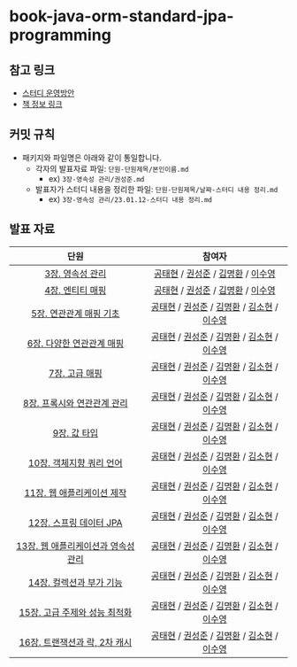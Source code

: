 # book-java-orm-standard-jpa-programming
## 참고 링크
- [스터디 운영방안](https://www.notion.so/backend-devcourse/ORM-JPA-6c7b41959d7f411c844bfcb921aa19a1)
- [책 정보 링크](http://www.yes24.com/Product/Goods/19040233)

## 커밋 규칙
- 패키지와 파일명은 아래와 같이 통일합니다.
  - 각자의 발표자료 파일: `단원-단원제목/본인이름.md`
    - ex) `3장-영속성 관리/권성준.md`
  - 발표자가 스터디 내용을 정리한 파일: `단원-단원제목/날짜-스터디 내용 정리.md`
    - ex) `3장-영속성 관리/23.01.12-스터디 내용 정리.md`

## 발표 자료
| 단원 | 참여자
:---: | :---:
[3장. 영속성 관리](https://github.com/Marco-study/book-java-orm-standard-jpa-programming/tree/main/3%EC%9E%A5-%EC%98%81%EC%86%8D%EC%84%B1%20%EA%B4%80%EB%A6%AC) | [공태현](https://github.com/Marco-study/book-java-orm-standard-jpa-programming/blob/main/3%EC%9E%A5-%EC%98%81%EC%86%8D%EC%84%B1%20%EA%B4%80%EB%A6%AC/%EA%B3%B5%ED%83%9C%ED%98%84.md) / [권성준](https://github.com/Marco-study/book-java-orm-standard-jpa-programming/blob/main/3%EC%9E%A5-%EC%98%81%EC%86%8D%EC%84%B1%20%EA%B4%80%EB%A6%AC/%EA%B6%8C%EC%84%B1%EC%A4%80.md) / [김명환](https://github.com/Marco-study/book-java-orm-standard-jpa-programming/blob/main/3%EC%9E%A5-%EC%98%81%EC%86%8D%EC%84%B1%20%EA%B4%80%EB%A6%AC/%EA%B9%80%EB%AA%85%ED%99%98.md) / [이수영](https://github.com/Marco-study/book-java-orm-standard-jpa-programming/blob/main/3%EC%9E%A5-%EC%98%81%EC%86%8D%EC%84%B1%20%EA%B4%80%EB%A6%AC/%EC%9D%B4%EC%88%98%EC%98%81.md)
[4장. 엔티티 매핑](https://github.com/Marco-study/book-java-orm-standard-jpa-programming/tree/main/4%EC%9E%A5-%EC%97%94%ED%8B%B0%ED%8B%B0%20%EB%A7%A4%ED%95%91) | [공태현](https://github.com/Marco-study/book-java-orm-standard-jpa-programming/blob/main/4%EC%9E%A5-%EC%97%94%ED%8B%B0%ED%8B%B0%20%EB%A7%A4%ED%95%91/%EA%B3%B5%ED%83%9C%ED%98%84.md) / [권성준](https://github.com/Marco-study/book-java-orm-standard-jpa-programming/blob/main/4%EC%9E%A5-%EC%97%94%ED%8B%B0%ED%8B%B0%20%EB%A7%A4%ED%95%91/%EA%B6%8C%EC%84%B1%EC%A4%80.md) / [김명환](https://github.com/Marco-study/book-java-orm-standard-jpa-programming/blob/main/4%EC%9E%A5-%EC%97%94%ED%8B%B0%ED%8B%B0%20%EB%A7%A4%ED%95%91/%EA%B9%80%EB%AA%85%ED%99%98.md) / [이수영](https://github.com/Marco-study/book-java-orm-standard-jpa-programming/blob/main/4%EC%9E%A5-%EC%97%94%ED%8B%B0%ED%8B%B0%20%EB%A7%A4%ED%95%91/%EC%9D%B4%EC%88%98%EC%98%81.md)
[5장. 연관관계 매핑 기초]() | [공태현]() / [권성준]() / [김명환]() / [김소현]() / [이수영]()
[6장. 다양한 연관관계 매핑]() | [공태현]() / [권성준]() / [김명환]() / [김소현]() / [이수영]()
[7장. 고급 매핑]() | [공태현]() / [권성준]() / [김명환]() / [김소현]() / [이수영]()
[8장. 프록시와 연관관계 관리]() | [공태현]() / [권성준]() / [김명환]() / [김소현]() / [이수영]()
[9장. 값 타입]() | [공태현]() / [권성준]() / [김명환]() / [김소현]() / [이수영]()
[10장. 객체지향 쿼리 언어]() | [공태현]() / [권성준]() / [김명환]() / [김소현]() / [이수영]()
[11장. 웹 애플리케이션 제작]() | [공태현]() / [권성준]() / [김명환]() / [김소현]() / [이수영]()
[12장. 스프링 데이터 JPA]() | [공태현]() / [권성준]() / [김명환]() / [김소현]() / [이수영]()
[13장. 웹 애플리케이션과 영속성 관리]() | [공태현]() / [권성준]() / [김명환]() / [김소현]() / [이수영]()
[14장. 컬렉션과 부가 기능]() | [공태현]() / [권성준]() / [김명환]() / [김소현]() / [이수영]()
[15장. 고급 주제와 성능 최적화]() | [공태현]() / [권성준]() / [김명환]() / [김소현]() / [이수영]()
[16장. 트랜잭션과 락, 2차 캐시]() | [공태현]() / [권성준]() / [김명환]() / [김소현]() / [이수영]()
